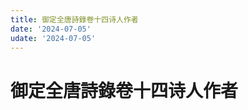 ```yaml
---
title: 御定全唐詩錄卷十四诗人作者
date: '2024-07-05'
udate: '2024-07-05'
---
```

# 御定全唐詩錄卷十四诗人作者

<AuthorPage :authorMap="authorMap" :chapternum="14" />

<script setup>
const chapter = '卷十四';
import authorMap from '/data/qtsl/卷十四/author.json'
</script>
